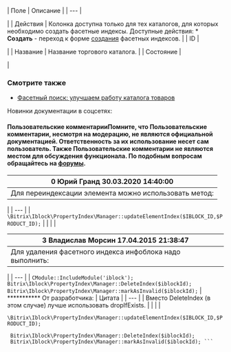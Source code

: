 | Поле | Описание |
| --- |

|
| Действия | Колонка доступна только для тех каталогов, для которых необходимо создать фасетные индексы. Доступные действия:  * **Создать** - переход к форме [создания](/user_help/content/iblock/iblock_reindex.php) фасетных индексов. |
| ID |

|
| Название | Название торгового каталога. |
| Состояние |

|

### Смотрите также

* [Фасетный поиск: улучшаем работу каталога товаров](https://dev.1c-bitrix.ru/learning/course/?COURSE_ID=42&LESSON_ID=5364)

Новинки документации в соцсетях:

#### Пользовательские комментарииПомните, что Пользовательские комментарии, несмотря на модерацию, не являются официальной документацией. Ответственность за их использование несет сам пользователь. Также Пользовательские комментарии не являются местом для обсуждения функционала. По подобным вопросам обращайтесь на [форумы](http://dev.1c-bitrix.ru/community/forums/group1/).

| 0  **Юрий Гранд** 30.03.2020 14:40:00 |
| --- |
| Для переиндексации элемента можно использовать метод:  |

| | --- | | ``` \Bitrix\Iblock\PropertyIndex\Manager::updateElementIndex($IBLOCK_ID,$PRODUCT_ID); ``` | |
|  |

| 3  **Владислав Морсин** 17.04.2015 21:38:47 |
| --- |
| Для удаления фасетного индекса инфоблока надо выполнить:   |

| | --- | | ``` CModule::IncludeModule('iblock');
 Bitrix\Iblock\PropertyIndex\Manager::DeleteIndex($iblockId);
 Bitrix\Iblock\PropertyIndex\Manager::markAsInvalid($iblockId); ``` | \*\*\*\*\*\*\*\*\*\*\* От разработчика: | Цитата | | --- | | Вместо DeleteIndex (в этом случае) лучше использовать dropIfExists. | |
|  |

``` \Bitrix\Iblock\PropertyIndex\Manager::updateElementIndex($IBLOCK_ID,$PRODUCT_ID); ```

``` CModule::IncludeModule('iblock');
 Bitrix\Iblock\PropertyIndex\Manager::DeleteIndex($iblockId);
 Bitrix\Iblock\PropertyIndex\Manager::markAsInvalid($iblockId); ```